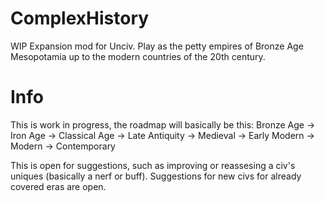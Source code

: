 # ComplexHistory
WIP Expansion mod for Unciv. Play as the petty empires of Bronze Age Mesopotamia up to the modern countries of the 20th century.
# Info
This is work in progress, the roadmap will basically be this: Bronze Age -> Iron Age -> Classical Age -> Late Antiquity -> Medieval -> Early Modern -> Modern -> Contemporary

This is open for suggestions, such as improving or reassesing a civ's uniques (basically a nerf or buff). Suggestions for new civs for already covered eras are open.
